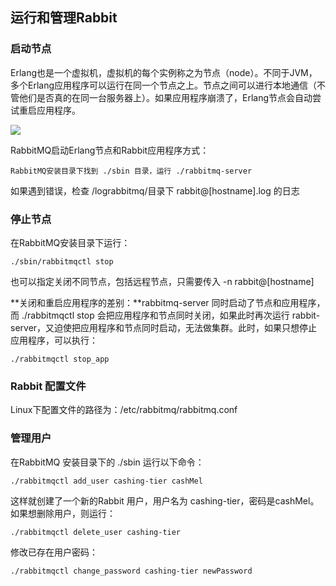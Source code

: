 ## 运行和管理Rabbit

### 启动节点

Erlang也是一个虚拟机，虚拟机的每个实例称之为节点（node）。不同于JVM，多个Erlang应用程序可以运行在同一个节点之上。节点之间可以进行本地通信（不管他们是否真的在同一台服务器上）。如果应用程序崩溃了，Erlang节点会自动尝试重启应用程序。

<div>
    <image src="../img/node.png"></image>
</div>

RabbitMQ启动Erlang节点和Rabbit应用程序方式：

```
RabbitMQ安装目录下找到 ./sbin 目录，运行 ./rabbitmq-server
```

如果遇到错误，检查 /lograbbitmq/目录下 rabbit@[hostname].log 的日志

### 停止节点

在RabbitMQ安装目录下运行：

```
./sbin/rabbitmqctl stop
```

也可以指定关闭不同节点，包括远程节点，只需要传入 -n rabbit@[hostname]

**关闭和重启应用程序的差别：**rabbitmq-server 同时启动了节点和应用程序，而 ./rabbitmqctl stop 会把应用程序和节点同时关闭，如果此时再次运行 rabbit-server，又迫使把应用程序和节点同时启动，无法做集群。此时，如果只想停止应用程序，可以执行：

```
./rabbitmqctl stop_app
```

### Rabbit 配置文件

Linux下配置文件的路径为：/etc/rabbitmq/rabbitmq.conf

### 管理用户

在RabbitMQ 安装目录下的 ./sbin 运行以下命令：

```
./rabbitmqctl add_user cashing-tier cashMel
```

这样就创建了一个新的Rabbit 用户，用户名为 cashing-tier，密码是cashMel。如果想删除用户，则运行：

```
./rabbitmqctl delete_user cashing-tier
```

修改已存在用户密码：

```
./rabbitmqctl change_password cashing-tier newPassword
```

